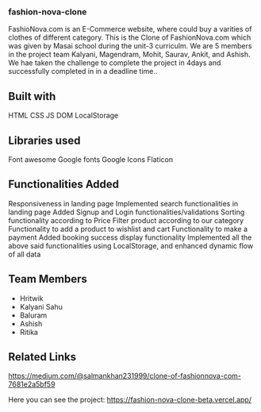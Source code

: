 ### fashion-nova-clone

FashioNova.com is an E-Commerce website, where  could buy a varities of clothes of different category. This is the Clone of FashionNova.com which was given by Masai school during the unit-3 curriculm. We are 5 members in the project team Kalyani, Magendram, Mohit, Saurav, Ankit, and Ashish. We hae taken the challenge to complete the project in 4days and successfully completed in in a deadline time..

## Built with
HTML
CSS
JS DOM
LocalStorage

## Libraries used
Font awesome
Google fonts
Google Icons
Flaticon

## Functionalities Added
Responsiveness in landing page
Implemented search functionalities in landing page
Added Signup and Login functionalities/validations
Sorting functionality according to Price
Filter product according to our category
Functionality to add a product to wishlist and cart
Functionality to make a payment
Added booking success display functionality
Implemented all the above said functionalities using LocalStorage, and enhanced dynamic flow of all data

## Team Members
<ul>
  <li>Hritwik</li>
  <li>Kalyani Sahu</li>
  <li>Baluram</li>
  <li>Ashish</li>
  <li>Ritika</li>
</ul>

## Related Links
https://medium.com/@salmankhan231999/clone-of-fashionnova-com-7681e2a5bf59






Here you can see the project: https://fashion-nova-clone-beta.vercel.app/

